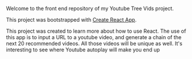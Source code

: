 Welcome to the front end repository of my Youtube Tree Vids project.

This project was bootstrapped with [Create React App](https://github.com/facebookincubator/create-react-app).

This project was created to learn more about how to use React.
The use of this app is to input a URL to a youtube video, and generate a chain of the next 20
recommended videos. All those videos will be unique as well. It's interesting to see where Youtube autoplay will make 
you end up
